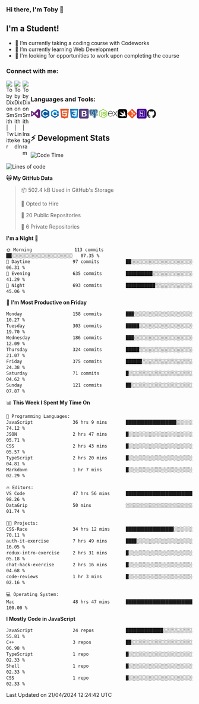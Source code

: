 ### Hi there, I'm Toby 👋

## I'm a Student!
- 🔭 I’m currently taking a coding course with Codeworks
- 🌱 I’m currently learning Web Development
- 💬 I'm looking for opportunities to work upon completing the course

### Connect with me:

[<img align="left" alt="Toby Dixon Smith | Twitter" width="22px" src="https://cdn.jsdelivr.net/npm/simple-icons@v3/icons/twitter.svg" />][twitter]
[<img align="left" alt="Toby Dixon Smith | LinkedIn" width="22px" src="https://cdn.jsdelivr.net/npm/simple-icons@v3/icons/linkedin.svg" />][linkedin]
[<img align="left" alt="Toby Dixon Smith | Instagram" width="22px" src="https://cdn.jsdelivr.net/npm/simple-icons@v3/icons/instagram.svg" />][instagram]

[twitter]: https://twitter.com/TobyDixonSmith1
[instagram]: https://www.instagram.com/toby_ds1/
[linkedin]: https://www.linkedin.com/in/toby-dixon-smith-4734331a3/

<br />

### Languages and Tools:

<img align="left" alt="Visual Studio Code" title="Visual Studio Code" width="26px" src="logos/visualstudio.png" />
<img align="left" alt="C" title="C" width="26px" src="logos/c.png" />
<img align="left" alt="C++" title="C++" width="26px" src="logos/c-plus.png" />
<img align="left" alt="HTML5" title="HTML 5" width="26px" src="logos/html.png" />
<img align="left" alt="CSS3" title="CSS 3" width="26px" src="logos/css3.png" />
<img align="left" alt="BootStrap" title="BootStrap" width="26px" src="logos/bootstrap.png" />
<img align="left" alt="PostgresSQL" title="PostgresSPQ" width="26px" src="logos/postgresql.png" />
<img align="left" alt="Node JS" title="Node JS" width="26px" src="logos/node-js.png" />
<img align="left" alt="Express" title="Express" width="26px" src="logos/express.png" />
<img align="left" alt="Swift" title="Swift" width="26px" src="logos/swift.png" />
<img align="left" alt="Git" title="Git" width="26px" src="logos/git.png" />
<img align="left" alt="Heroku" title="Heroku" width="26px" src="logos/heroku.png" />
<img align="left" alt="GitHub" title="GitHub" width="26px" src="logos/github.png" />
<br />
<br />

## :zap: Development Stats

<!--START_SECTION:waka-->
![Code Time](http://img.shields.io/badge/Code%20Time-450%20hrs%205%20mins-blue)

![Lines of code](https://img.shields.io/badge/From%20Hello%20World%20I%27ve%20Written-1.6%20million%20lines%20of%20code-blue)

**🐱 My GitHub Data** 

> 📦 502.4 kB Used in GitHub's Storage 
 > 
> 💼 Opted to Hire
 > 
> 📜 20 Public Repositories 
 > 
> 🔑 6 Private Repositories 
 > 
**I'm a Night 🦉** 

```text
🌞 Morning                113 commits         ██░░░░░░░░░░░░░░░░░░░░░░░   07.35 % 
🌆 Daytime                97 commits          ██░░░░░░░░░░░░░░░░░░░░░░░   06.31 % 
🌃 Evening                635 commits         ██████████░░░░░░░░░░░░░░░   41.29 % 
🌙 Night                  693 commits         ███████████░░░░░░░░░░░░░░   45.06 % 
```
📅 **I'm Most Productive on Friday** 

```text
Monday                   158 commits         ███░░░░░░░░░░░░░░░░░░░░░░   10.27 % 
Tuesday                  303 commits         █████░░░░░░░░░░░░░░░░░░░░   19.70 % 
Wednesday                186 commits         ███░░░░░░░░░░░░░░░░░░░░░░   12.09 % 
Thursday                 324 commits         █████░░░░░░░░░░░░░░░░░░░░   21.07 % 
Friday                   375 commits         ██████░░░░░░░░░░░░░░░░░░░   24.38 % 
Saturday                 71 commits          █░░░░░░░░░░░░░░░░░░░░░░░░   04.62 % 
Sunday                   121 commits         ██░░░░░░░░░░░░░░░░░░░░░░░   07.87 % 
```


📊 **This Week I Spent My Time On** 

```text
💬 Programming Languages: 
JavaScript               36 hrs 9 mins       ███████████████████░░░░░░   74.12 % 
JSON                     2 hrs 47 mins       █░░░░░░░░░░░░░░░░░░░░░░░░   05.71 % 
CSS                      2 hrs 43 mins       █░░░░░░░░░░░░░░░░░░░░░░░░   05.57 % 
TypeScript               2 hrs 20 mins       █░░░░░░░░░░░░░░░░░░░░░░░░   04.81 % 
Markdown                 1 hr 7 mins         █░░░░░░░░░░░░░░░░░░░░░░░░   02.29 % 

🔥 Editors: 
VS Code                  47 hrs 56 mins      █████████████████████████   98.26 % 
DataGrip                 50 mins             ░░░░░░░░░░░░░░░░░░░░░░░░░   01.74 % 

🐱‍💻 Projects: 
CSS-Race                 34 hrs 12 mins      ██████████████████░░░░░░░   70.11 % 
auth-it-exercise         7 hrs 49 mins       ████░░░░░░░░░░░░░░░░░░░░░   16.05 % 
redux-intro-exercise     2 hrs 31 mins       █░░░░░░░░░░░░░░░░░░░░░░░░   05.18 % 
chat-hack-exercise       2 hrs 16 mins       █░░░░░░░░░░░░░░░░░░░░░░░░   04.68 % 
code-reviews             1 hr 3 mins         █░░░░░░░░░░░░░░░░░░░░░░░░   02.16 % 

💻 Operating System: 
Mac                      48 hrs 47 mins      █████████████████████████   100.00 % 
```

**I Mostly Code in JavaScript** 

```text
JavaScript               24 repos            ██████████████░░░░░░░░░░░   55.81 % 
C++                      3 repos             ██░░░░░░░░░░░░░░░░░░░░░░░   06.98 % 
TypeScript               1 repo              █░░░░░░░░░░░░░░░░░░░░░░░░   02.33 % 
Shell                    1 repo              █░░░░░░░░░░░░░░░░░░░░░░░░   02.33 % 
CSS                      1 repo              █░░░░░░░░░░░░░░░░░░░░░░░░   02.33 % 
```




 Last Updated on 21/04/2024 12:24:42 UTC
<!--END_SECTION:waka-->
